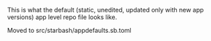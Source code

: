 This is what the default (static, unedited, updated only with new app versions) app level repo file looks like.

Moved to src/starbash/appdefaults.sb.toml
